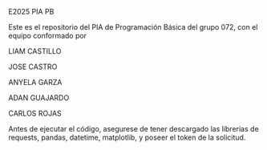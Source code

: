 E2025 PIA PB

Este es el repositorio del PIA de Programación Básica del grupo 072, con el equipo conformado por 

LIAM CASTILLO

JOSE CASTRO

ANYELA GARZA

ADAN GUAJARDO

CARLOS ROJAS

Antes de ejecutar el código, asegurese de tener descargado las librerías de requests, pandas, datetime, matplotlib, y poseer el token de la solicitud.
